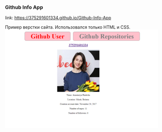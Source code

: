 ### Github Info App
link: https://375291601334.github.io/Github-Info-App

Пример верстки сайта. Использовался только HTML и CSS.
![alt text](https://github.com/375291601334/My-CV/blob/master/src/assets/projects/github-info-app.png)
